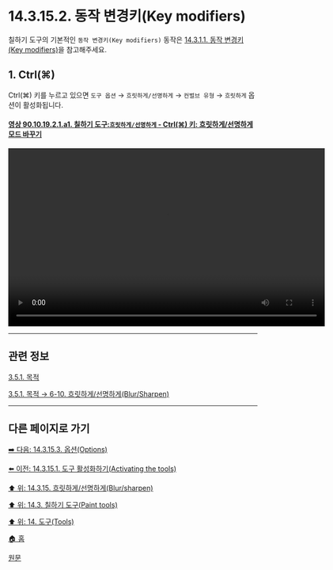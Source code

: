 # 14.3.15.2. 동작 변경키(Key modifiers)
칠하기 도구의 기본적인 `동작 변경키(Key modifiers)` 동작은 [14.3.1.1. 동작 변경키(Key modifiers)](./14-03-01-01-key_modifiers.md)을 참고해주세요.

<a id="14-03-15-02-s1"></a>

## 1. Ctrl(⌘)
Ctrl(⌘) 키를 누르고 있으면 `도구 옵션` → `흐릿하게/선명하게` → `컨벌브 유형` → `흐릿하게` 옵션이 활성화됩니다.

<a id="90-10-19-02-01-a1"></a>

#### [영상 90.10.19.2.1.a1. 칠하기 도구:`흐릿하게/선명하게` - Ctrl(⌘) 키: 흐릿하게/선명하게 모드 바꾸기](./90-10-19-02-01-switch_blur_n_sharpen.md#90-10-19-02-01-a1)
<video controls="controls" width="640" height="360" src="https://github.com/wonder13662/gimp/assets/15767104/16fddf26-837b-49c8-ad13-999b5893d219"></video>

***

## 관련 정보

[3.5.1. 목적](./03-05-01-intention.md)

[3.5.1. 목적 → 6-10. 흐릿하게/선명하게(Blur/Sharpen)](./03-05-01-intention.md#03-05-01-s6-10)

***

## 다른 페이지로 가기

[➡️ 다음: 14.3.15.3. 옵션(Options)](./14-03-15-03-options.md)

[⬅️ 이전: 14.3.15.1. 도구 활성화하기(Activating the tools)](./14-03-15-01-activating_the_tool.md)

[⬆️ 위: 14.3.15. 흐릿하게/선명하게(Blur/sharpen)](./14-03-15-00-blur-sharpen.md)

[⬆️ 위: 14.3. 칠하기 도구(Paint tools)](./14-03-00-paint-tools.md)

[⬆️ 위: 14. 도구(Tools)](./14-00-tools.md)

[🏠 홈](./00-home.md)

[원문](https://docs.gimp.org/2.10/ko/gimp-tool-convolve.html#idm14137)